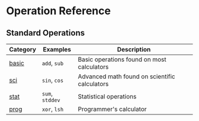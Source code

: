 # Operation Reference

## Standard Operations

| Category               | Examples        | Description
|------------------------|-----------------|---------------
| [basic](ops/basic.md)  | `add`, `sub`    | Basic operations found on most calculators
| [sci](ops/sci.md)      | `sin`, `cos`    | Advanced math found on scientific calculators
| [stat](ops/stat.md)    | `sum`, `stddev` | Statistical operations
| [prog](ops/prog.md)    | `xor`, `lsh`    | Programmer's calculator
